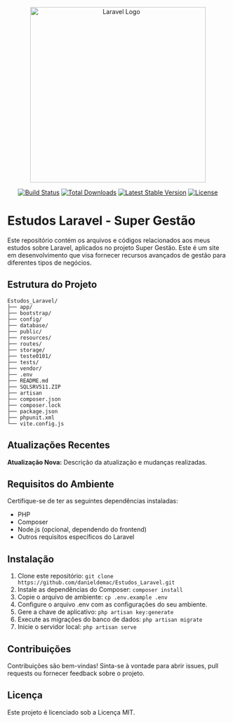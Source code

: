 <p align="center"><a href="https://laravel.com" target="_blank"><img src="https://raw.githubusercontent.com/laravel/art/master/logo-lockup/5%20SVG/2%20CMYK/1%20Full%20Color/laravel-logolockup-cmyk-red.svg" width="400" alt="Laravel Logo"></a></p>

<p align="center">
<a href="https://github.com/laravel/framework/actions"><img src="https://github.com/laravel/framework/workflows/tests/badge.svg" alt="Build Status"></a>
<a href="https://packagist.org/packages/laravel/framework"><img src="https://img.shields.io/packagist/dt/laravel/framework" alt="Total Downloads"></a>
<a href="https://packagist.org/packages/laravel/framework"><img src="https://img.shields.io/packagist/v/laravel/framework" alt="Latest Stable Version"></a>
<a href="https://packagist.org/packages/laravel/framework"><img src="https://img.shields.io/packagist/l/laravel/framework" alt="License"></a>
</p>

# Estudos Laravel - Super Gestão

Este repositório contém os arquivos e códigos relacionados aos meus estudos sobre Laravel, aplicados no projeto Super Gestão. Este é um site em desenvolvimento que visa fornecer recursos avançados de gestão para diferentes tipos de negócios.

## Estrutura do Projeto

```plaintext
Estudos_Laravel/
├── app/
├── bootstrap/
├── config/
├── database/
├── public/
├── resources/
├── routes/
├── storage/
├── teste0101/
├── tests/
├── vendor/
├── .env
├── README.md
├── SQLSRV511.ZIP
├── artisan
├── composer.json
├── composer.lock
├── package.json
├── phpunit.xml
└── vite.config.js
```
## Atualizações Recentes

**Atualização Nova:** Descrição da atualização e mudanças realizadas.

## Requisitos do Ambiente

Certifique-se de ter as seguintes dependências instaladas:
- PHP
- Composer
- Node.js (opcional, dependendo do frontend)
- Outros requisitos específicos do Laravel

## Instalação

1. Clone este repositório: `git clone https://github.com/danieldemac/Estudos_Laravel.git`
2. Instale as dependências do Composer: `composer install`
3. Copie o arquivo de ambiente: `cp .env.example .env`
4. Configure o arquivo .env com as configurações do seu ambiente.
5. Gere a chave de aplicativo: `php artisan key:generate`
6. Execute as migrações do banco de dados: `php artisan migrate`
7. Inicie o servidor local: `php artisan serve`

## Contribuições

Contribuições são bem-vindas! Sinta-se à vontade para abrir issues, pull requests ou fornecer feedback sobre o projeto.

## Licença

Este projeto é licenciado sob a Licença MIT.

